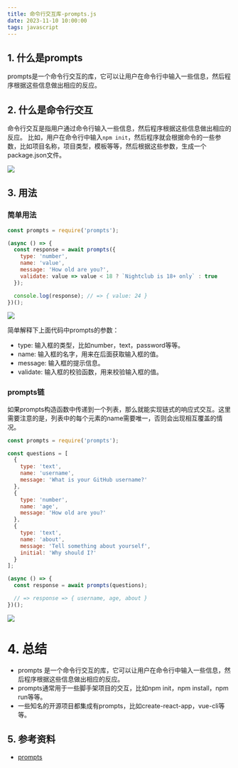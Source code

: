 ```yaml
---
title: 命令行交互库-prompts.js
date: 2023-11-10 10:00:00
tags: javascript
---
```


## 1. 什么是prompts

prompts是一个命令行交互的库，它可以让用户在命令行中输入一些信息，然后程序根据这些信息做出相应的反应。

## 2. 什么是命令行交互

命令行交互是指用户通过命令行输入一些信息，然后程序根据这些信息做出相应的反应。
比如，用户在命令行中输入`npm init`，然后程序就会根据命令的一些参数，比如项目名称，项目类型，模板等等，然后根据这些参数，生成一个package.json文件。

![](https://p3-juejin.byteimg.com/tos-cn-i-k3u1fbpfcp/40758309181f4b2ab4510b13172be4e3~tplv-k3u1fbpfcp-jj-mark:0:0:0:0:q75.image#?w=602\&h=208\&s=101234\&e=gif\&f=37\&b=000000)

## 3. 用法

### 简单用法

```javascript
const prompts = require('prompts');

(async () => {
  const response = await prompts({
    type: 'number',
    name: 'value',
    message: 'How old are you?',
    validate: value => value < 18 ? `Nightclub is 18+ only` : true
  });

  console.log(response); // => { value: 24 }
})();
```

![](https://p3-juejin.byteimg.com/tos-cn-i-k3u1fbpfcp/824b6963b4824e2a87d00730163836e0~tplv-k3u1fbpfcp-jj-mark:0:0:0:0:q75.image#?w=602\&h=202\&s=15927\&e=gif\&f=11\&b=010101)

简单解释下上面代码中prompts的参数：

*   type: 输入框的类型，比如number，text，password等等。
*   name: 输入框的名字，用来在后面获取输入框的值。
*   message: 输入框的提示信息。
*   validate: 输入框的校验函数，用来校验输入框的值。

### prompts链

如果prompts构造函数中传递到一个列表，那么就能实现链式的响应式交互。这里需要注意的是，列表中的每个元素的name需要唯一，否则会出现相互覆盖的情况。

```javascript
const prompts = require('prompts');

const questions = [
  {
    type: 'text',
    name: 'username',
    message: 'What is your GitHub username?'
  },
  {
    type: 'number',
    name: 'age',
    message: 'How old are you?'
  },
  {
    type: 'text',
    name: 'about',
    message: 'Tell something about yourself',
    initial: 'Why should I?'
  }
];

(async () => {
  const response = await prompts(questions);

  // => response => { username, age, about }
})();
```

![](https://p3-juejin.byteimg.com/tos-cn-i-k3u1fbpfcp/572fb0a8bae04b5da62d73afb174044d~tplv-k3u1fbpfcp-jj-mark:0:0:0:0:q75.image#?w=602\&h=208\&s=23215\&e=gif\&f=16\&b=010101)

# 4. 总结

*   prompts 是一个命令行交互的库，它可以让用户在命令行中输入一些信息，然后程序根据这些信息做出相应的反应。
*   prompts通常用于一些脚手架项目的交互，比如npm init，npm install，npm run等等。
*   一些知名的开源项目都集成有prompts，比如create-react-app，vue-cli等等。

## 5. 参考资料

*   [prompts](https://github.com/terkelg/prompts)
